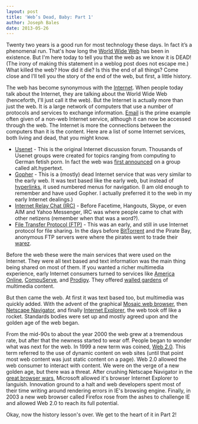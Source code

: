 ```yaml
---
layout: post
title: 'Web’s Dead, Baby: Part 1'
author: Joseph Bales
date: 2013-05-26
---
```

Twenty two years is a good run for most technology these days. In fact it’s a phenomenal run. That's how long the <a href="http://en.wikipedia.org/wiki/World_Wide_Web" target="_blank">World Wide Web</a> has been in existence. But I'm here today to tell you that the web as we know it is DEAD! (The irony of making this statement in a weblog post does not escape me.) What killed the web? How did it die? Is this the end of all things? Come close and I'll tell you the story of the end of the web, but first, a little history.

The web has become synonymous with the <a href="http://en.wikipedia.org/wiki/Internet" target="_blank">Internet</a>. When people today talk about the Internet, they are talking about the World Wide Web (henceforth, I'll just call it the web). But the Internet is actually more than just the web. It is a large network of computers that use a number of protocols and services to exchange information. <a href="http://en.wikipedia.org/wiki/Email" target="_blank">Email</a> is the prime example often given of a non-web Internet service, although it can now be accessed through the web. The Internet is more the connections between the computers than it is the content. Here are a list of some Internet services, both living and dead, that you might know.

* <a href="http://en.wikipedia.org/wiki/Usenet" target="_blank">Usenet</a> - This is the original Internet discussion forum. Thousands of Usenet groups were created for topics ranging from computing to German fetish porn. In fact the web was <a href="http://en.wikipedia.org/wiki/History_of_the_World_Wide_Web" target="_blank">first announced</a> on a group called alt.hypertext.
* <a href="http://en.wikipedia.org/wiki/Gopher_(protocol)" target="_blank">Gopher</a> - This is a (mostly) dead Internet service that was very similar to the early web. It was text based like the early web, but instead of <a href="http://en.wikipedia.org/wiki/Hyperlinks" target="_blank">hyperlinks</a>, it used numbered menus for navigation. (I am old enough to remember and have used Gopher. I actually preferred it to the web in my early Internet dealings.)
* <a href="http://en.wikipedia.org/wiki/Irc" target="_blank">Internet Relay Chat (IRC)</a> - Before Facetime, Hangouts, Skype, or even AIM and Yahoo Messenger, IRC was where people came to chat with other netizens (remember when that was a word?).
* <a href="http://en.wikipedia.org/wiki/Ftp" target="_blank">File Transfer Protocol (FTP)</a> - This was an early, and still in use Internet protocol for file sharing. In the days before <a href="http://en.wikipedia.org/wiki/BitTorrent" target="_blank">BitTorrent</a> and the Pirate Bay, anonymous FTP servers were where the pirates went to trade their <a href="http://en.wikipedia.org/wiki/Warez" target="_blank">warez</a>.

Before the web these were the main services that were used on the Internet. They were all text based and text information was the main thing being shared on most of them. If you wanted a richer multimedia experience, early Internet consumers turned to services like <a href="http://en.wikipedia.org/wiki/AOL#History" target="_blank">America Online</a>, <a href="http://en.wikipedia.org/wiki/Compuserve" target="_blank">CompuServe</a>, and <a href="http://en.wikipedia.org/wiki/Prodigy_(online_service)" target="_blank">Prodigy</a>. They offered <a href="http://en.wikipedia.org/wiki/Walled_garden_(technology)" target="_blank">walled gardens</a> of multimedia content.

But then came the web. At first it was text based too, but multimedia was quickly added. With the advent of the graphical <a href="http://en.wikipedia.org/wiki/Mosaic_(web_browser)" target="_blank">Mosaic web browser</a>, then <a href="http://en.wikipedia.org/wiki/Netscape_Navigator" target="_blank">Netscape Navigator</a>, and finally <a href="http://en.wikipedia.org/wiki/Internet_Explorer" target="_blank">Internet Explorer</a>, the web took off like a rocket. Standards bodies were set up and mostly agreed upon and the golden age of the web began.

From the mid-90s to about the year 2000 the web grew at a tremendous rate, but after that the newness started to wear off. People began to wonder what was next for the web. In 1999 a new term was coined, <a href="http://en.wikipedia.org/wiki/Web_2.0" target="_blank">Web 2.0</a>. This term referred to the use of dynamic content on web sites (until that point most web content was just static content on a page). Web 2.0 allowed the web consumer to interact with content. We were on the verge of a new golden age, but there was a threat. After crushing Netscape Navigator in the <a href="http://en.wikipedia.org/wiki/Browser_wars" target="_blank">great browser wars</a>, Microsoft allowed it's browser Internet Explorer to languish. Innovation ground to a halt and web developers spent most of their time writing around rendering errors in IE's browsing engine. Finally, in 2003 a new web browser called Firefox rose from the ashes to challenge IE and allowed Web 2.0 to reach its full potential.

Okay, now the history lesson's over. We get to the heart of it in Part 2!
